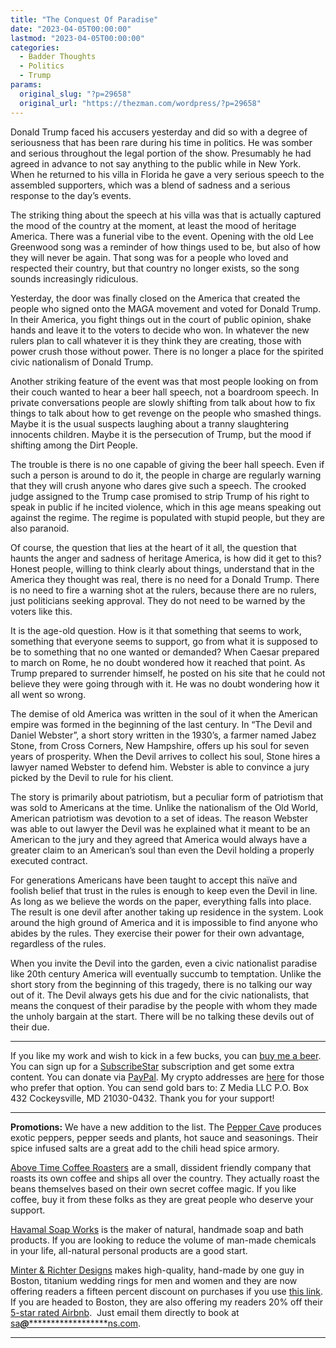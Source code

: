 ```yaml
---
title: "The Conquest Of Paradise"
date: "2023-04-05T00:00:00"
lastmod: "2023-04-05T00:00:00"
categories:
  - Badder Thoughts
  - Politics
  - Trump
params:
  original_slug: "?p=29658"
  original_url: "https://thezman.com/wordpress/?p=29658"
---
```


Donald Trump faced his accusers yesterday and did so with a degree of
seriousness that has been rare during his time in politics. He was
somber and serious throughout the legal portion of the show. Presumably
he had agreed in advance to not say anything to the public while in New
York. When he returned to his villa in Florida he gave a very serious
speech to the assembled supporters, which was a blend of sadness and a
serious response to the day’s events.

The striking thing about the speech at his villa was that is actually
captured the mood of the country at the moment, at least the mood of
heritage America. There was a funerial vibe to the event. Opening with
the old Lee Greenwood song was a reminder of how things used to be, but
also of how they will never be again. That song was for a people who
loved and respected their country, but that country no longer exists, so
the song sounds increasingly ridiculous.

Yesterday, the door was finally closed on the America that created the
people who signed onto the MAGA movement and voted for Donald Trump. In
their America, you fight things out in the court of public opinion,
shake hands and leave it to the voters to decide who won. In whatever
the new rulers plan to call whatever it is they think they are creating,
those with power crush those without power. There is no longer a place
for the spirited civic nationalism of Donald Trump.

Another striking feature of the event was that most people looking on
from their couch wanted to hear a beer hall speech, not a boardroom
speech. In private conversations people are slowly shifting from talk
about how to fix things to talk about how to get revenge on the people
who smashed things. Maybe it is the usual suspects laughing about a
tranny slaughtering innocents children. Maybe it is the persecution of
Trump, but the mood if shifting among the Dirt People.

The trouble is there is no one capable of giving the beer hall speech.
Even if such a person is around to do it, the people in charge are
regularly warning that they will crush anyone who dares give such a
speech. The crooked judge assigned to the Trump case promised to strip
Trump of his right to speak in public if he incited violence, which in
this age means speaking out against the regime. The regime is populated
with stupid people, but they are also paranoid.

Of course, the question that lies at the heart of it all, the question
that haunts the anger and sadness of heritage America, is how did it get
to this? Honest people, willing to think clearly about things,
understand that in the America they thought was real, there is no need
for a Donald Trump. There is no need to fire a warning shot at the
rulers, because there are no rulers, just politicians seeking approval.
They do not need to be warned by the voters like this.

It is the age-old question. How is it that something that seems to work,
something that everyone seems to support, go from what it is supposed to
be to something that no one wanted or demanded? When Caesar prepared to
march on Rome, he no doubt wondered how it reached that point. As Trump
prepared to surrender himself, he posted on his site that he could not
believe they were going through with it. He was no doubt wondering how
it all went so wrong.

The demise of old America was written in the soul of it when the
American empire was formed in the beginning of the last century. In “The
Devil and Daniel Webster”, a short story written in the 1930’s, a farmer
named Jabez Stone, from Cross Corners, New Hampshire, offers up his soul
for seven years of prosperity. When the Devil arrives to collect his
soul, Stone hires a lawyer named Webster to defend him. Webster is able
to convince a jury picked by the Devil to rule for his client.

The story is primarily about patriotism, but a peculiar form of
patriotism that was sold to Americans at the time. Unlike the
nationalism of the Old World, American patriotism was devotion to a set
of ideas. The reason Webster was able to out lawyer the Devil was he
explained what it meant to be an American to the jury and they agreed
that America would always have a greater claim to an American’s soul
than even the Devil holding a properly executed contract.

For generations Americans have been taught to accept this naïve and
foolish belief that trust in the rules is enough to keep even the Devil
in line. As long as we believe the words on the paper, everything falls
into place. The result is one devil after another taking up residence in
the system. Look around the high ground of America and it is impossible
to find anyone who abides by the rules. They exercise their power for
their own advantage, regardless of the rules.

When you invite the Devil into the garden, even a civic nationalist
paradise like 20th century America will eventually succumb to
temptation. Unlike the short story from the beginning of this tragedy,
there is no talking our way out of it. The Devil always gets his due and
for the civic nationalists, that means the conquest of their paradise by
the people with whom they made the unholy bargain at the start. There
will be no talking these devils out of their due.

------------------------------------------------------------------------

If you like my work and wish to kick in a few bucks, you can
<a href="https://www.buymeacoffee.com/mujolulu" rel="noopener"
target="_blank">buy me a beer</a>. You can sign up for a
<a href="https://www.subscribestar.com/the-z-blog" rel="noopener"
target="_blank">SubscribeStar</a> subscription and get some extra
content. You can donate via <a
href="https://www.paypal.com/donate/?cmd=_s-xclick&amp;hosted_button_id=UDAS2Q8JYA6CN&amp;source=url"
rel="noopener" target="_blank">PayPal</a>. My crypto addresses are
<a href="https://thezman.com/wordpress/?page_id=22713" rel="noopener"
target="_blank">here</a> for those who prefer that option. You can send
gold bars to: Z Media LLC P.O. Box 432 Cockeysville, MD 21030-0432.
Thank you for your support!

------------------------------------------------------------------------

**Promotions:** We have a new addition to the list. The
<a href="https://peppercave.com/shop/ols/products" rel="noopener"
target="_blank">Pepper Cave</a> produces exotic peppers, pepper seeds
and plants, hot sauce and seasonings. Their spice infused salts are a
great add to the chili head spice armory.

<a href="https://abovetimecoffee.com/" rel="noopener"
target="_blank">Above Time Coffee Roasters</a> are a small, dissident
friendly company that roasts its own coffee and ships all over the
country. They actually roast the beans themselves based on their own
secret coffee magic. If you like coffee, buy it from these folks as they
are great people who deserve your support.

<a href="https://havamalsoapworks.com/" rel="noopener"
target="_blank">Havamal Soap Works</a> is the maker of natural, handmade
soap and bath products. If you are looking to reduce the volume of
man-made chemicals in your life, all-natural personal products are a
good start.

<a href="https://www.minterandrichterdesigns.com/"
rel="noreferrer nofollow noopener" target="_blank">Minter &amp; Richter
Designs</a> makes high-quality, hand-made by one guy in Boston, titanium
wedding rings for men and women and they are now offering readers a
fifteen percent discount on purchases if you use
<a href="https://www.minterandrichterdesigns.com/discount/ZMAN"
rel="noreferrer nofollow noopener" target="_blank">this link</a>.
<span class="highlight"><span class="colour"><span class="font"><span class="size">If
you are headed to Boston, they are also offering my readers 20% off
their <a
href="https://www.airbnb.com/users/7988017/listings?user_id=7988017&amp;s=3"
rel="noopener noreferrer" target="_blank">5-star rated Airbnb</a>.  Just
email them directly to book at
<a href="mailto:sa***@*********************ns.com"
data-original-string="39HVMsYciHRAF1VQSxMamw==cb7c3DbtTMVdHKDTSA8LazqzlHz+thTi7BnsOIMABzG9txy8HhyxOv2KZU3sPQAhswW"><span
class="apbct-email-encoder"
data-original-string="bGloBOZUhEDsaxhnIWjDrA==cb7MHJnDUDqFtb54vFbBBNq/JuId4UyaIGW3xlgv/ZJbg1FYFglHWDGCh4lze3nP6Kb"
title="This contact has been encoded by Anti-Spam by CleanTalk. Click to decode. To finish the decoding make sure that JavaScript is enabled in your browser.">sa<span
class="apbct-blur">***</span>@<span
class="apbct-blur">*********************</span>ns.com</span></a>.</span></span></span></span>

------------------------------------------------------------------------
